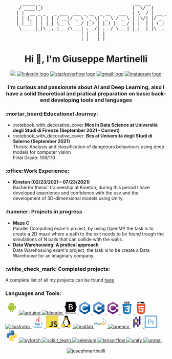 <pre align='center'>
      _____ _                                   __  __            _   _            _ _ _ 
     / ____(_)                                 |  \/  |          | | (_)          | | (_)
    | |  __ _ _   _ ___  ___ _ __  _ __   ___  | \  / | __ _ _ __| |_ _ _ __   ___| | |_ 
    | | |_ | | | | / __|/ _ \ '_ \| '_ \ / _ \ | |\/| |/ _` | '__| __| | '_ \ / _ \ | | |
    | |__| | | |_| \__ \  __/ |_) | |_) |  __/ | |  | | (_| | |  | |_| | | | |  __/ | | |
     \_____|_|\__,_|___/\___| .__/| .__/ \___| |_|  |_|\__,_|_|   \__|_|_| |_|\___|_|_|_|
                            | |   | |                                                    
                            |_|   |_|                                                    
</pre>
<h1 align="center">Hi 👋, I'm Giuseppe Martinelli</h1>
<div align="center">
  <img src="https://visitor-badge.laobi.icu/badge?page_id=JosephMartinelli.696853479&" height=25"/>
  <a href="https://www.linkedin.com/in/giuseppe-martinelli-038214293/" target="blank"><img src="https://img.shields.io/static/v1?message=LinkedIn&logo=linkedin&label=&color=0077B5&logoColor=white&labelColor=&style=for-the-badge" height="25" alt="linkedin logo"  /></a>
   <a href="https://stackoverflow.com/users/11210200/josephm" target="blank"><img src="https://img.shields.io/static/v1?message=Stackoverflow&logo=stackoverflow&label=&color=FE7A16&logoColor=white&labelColor=&style=for-the-badge" height="25" alt="stackoverflow logo"  /></a>
  <a href="mailto:peppemartinelli66@gmail.com" target="blank"><img src="https://img.shields.io/static/v1?message=Gmail&logo=gmail&label=&color=D14836&logoColor=white&labelColor=&style=for-the-badge" height="25" alt="gmail logo"  /></a>
   <a href="https://www.instagram.com/peppe_martinelli/" target="blank"><img src="https://img.shields.io/static/v1?message=Instagram&logo=instagram&label=&color=E4405F&logoColor=white&labelColor=&style=for-the-badge" height="25" alt="instagram logo"  /></a>
</div>

<h3 align="center">I'm curious and passionate about AI and Deep Learning, also I have a solid theoretical and pratical preparation on basic back-end developing tools and languages</h3>
<h3 align="left">:mortar_board:Educational Journey:</h3>
<p align="left">
      <ul>
            <li> :notebook_with_decorative_cover:<b>Mcs in Data Science at Università degli Studi di Firenze (September 2021 - Current)</b>
            </li>
            <li> :notebook_with_decorative_cover: <b>Bcs at Università degli Studi di Salerno (September 2021)</b> <br> Thesis: Analysis and classification of dangeours behaviours using deep models for computer vision<br> Final Grade: 109/110</li>
      </ul>
<h3 align="left">:office:Work Experience:</h3>
<p align="left">
<ul>
      <li> <b>Kineton (02/23/2021 – 07/23/2021)</b><br>Bacherlor thesis' traineeship at Kineton, during this period I have developed experience
and confidence with the use and the development of 3D-dimensional models using Unity.</li>
</ul>
<h3 align="left">:hammer: Projects in progress </h3>
<p align="left">
<ul>
      <li> <b>Maze C</b><br> Parallel Computing exam's project, by using OpenMP the task is to create a 2D maze where a path to the exit needs to be found trough the simulations of N balls that can collide with the walls.</li>
      <li> <b> Data Warehousing: A pratical approach</b><br> Data Warehosuing exam's project, the task is to be create a Data Warehouse for an imaginary company.</li>
</ul>
</p>
<h3 align="left">:white_check_mark: Completed projects:</h3>
A complete list of all my projects can be found <a href='https://github.com/JosephMartinelli/Projects'>here</a>

<h3 align="left">Languages and Tools:</h3>
<p align="left"> <a href="https://developer.android.com" target="_blank" rel="noreferrer"> <img src="https://raw.githubusercontent.com/devicons/devicon/master/icons/android/android-original-wordmark.svg" alt="android" width="40" height="40"/> </a> <a href="https://www.arduino.cc/" target="_blank" rel="noreferrer"> <img src="https://cdn.worldvectorlogo.com/logos/arduino-1.svg" alt="arduino" width="40" height="40"/> </a> <a href="https://www.blender.org/" target="_blank" rel="noreferrer"> <img src="https://download.blender.org/branding/community/blender_community_badge_white.svg" alt="blender" width="40" height="40"/> </a> <a href="https://getbootstrap.com" target="_blank" rel="noreferrer"> <img src="https://raw.githubusercontent.com/devicons/devicon/master/icons/bootstrap/bootstrap-plain-wordmark.svg" alt="bootstrap" width="40" height="40"/> </a> <a href="https://www.cprogramming.com/" target="_blank" rel="noreferrer"> <img src="https://raw.githubusercontent.com/devicons/devicon/master/icons/c/c-original.svg" alt="c" width="40" height="40"/> </a> <a href="https://www.w3schools.com/cpp/" target="_blank" rel="noreferrer"> <img src="https://raw.githubusercontent.com/devicons/devicon/master/icons/cplusplus/cplusplus-original.svg" alt="cplusplus" width="40" height="40"/> </a> <a href="https://www.w3schools.com/cs/" target="_blank" rel="noreferrer"> <img src="https://raw.githubusercontent.com/devicons/devicon/master/icons/csharp/csharp-original.svg" alt="csharp" width="40" height="40"/> </a> <a href="https://www.w3schools.com/css/" target="_blank" rel="noreferrer"> <img src="https://raw.githubusercontent.com/devicons/devicon/master/icons/css3/css3-original-wordmark.svg" alt="css3" width="40" height="40"/> </a> <a href="https://www.w3.org/html/" target="_blank" rel="noreferrer"> <img src="https://raw.githubusercontent.com/devicons/devicon/master/icons/html5/html5-original-wordmark.svg" alt="html5" width="40" height="40"/> </a> <a href="https://www.adobe.com/in/products/illustrator.html" target="_blank" rel="noreferrer"> <img src="https://www.vectorlogo.zone/logos/adobe_illustrator/adobe_illustrator-icon.svg" alt="illustrator" width="40" height="40"/> </a> <a href="https://www.java.com" target="_blank" rel="noreferrer"> <img src="https://raw.githubusercontent.com/devicons/devicon/master/icons/java/java-original.svg" alt="java" width="40" height="40"/> </a> <a href="https://developer.mozilla.org/en-US/docs/Web/JavaScript" target="_blank" rel="noreferrer"> <img src="https://raw.githubusercontent.com/devicons/devicon/master/icons/javascript/javascript-original.svg" alt="javascript" width="40" height="40"/> </a> <a href="https://www.linux.org/" target="_blank" rel="noreferrer"> <img src="https://raw.githubusercontent.com/devicons/devicon/master/icons/linux/linux-original.svg" alt="linux" width="40" height="40"/> </a> <a href="https://www.mathworks.com/" target="_blank" rel="noreferrer"> <img src="https://upload.wikimedia.org/wikipedia/commons/2/21/Matlab_Logo.png" alt="matlab" width="40" height="40"/> </a> <a href="https://www.mysql.com/" target="_blank" rel="noreferrer"> <img src="https://raw.githubusercontent.com/devicons/devicon/master/icons/mysql/mysql-original-wordmark.svg" alt="mysql" width="40" height="40"/> </a> <a href="https://opencv.org/" target="_blank" rel="noreferrer"> <img src="https://www.vectorlogo.zone/logos/opencv/opencv-icon.svg" alt="opencv" width="40" height="40"/> </a> <a href="https://pandas.pydata.org/" target="_blank" rel="noreferrer"> <img src="https://raw.githubusercontent.com/devicons/devicon/2ae2a900d2f041da66e950e4d48052658d850630/icons/pandas/pandas-original.svg" alt="pandas" width="40" height="40"/> </a> <a href="https://www.photoshop.com/en" target="_blank" rel="noreferrer"> <img src="https://raw.githubusercontent.com/devicons/devicon/master/icons/photoshop/photoshop-line.svg" alt="photoshop" width="40" height="40"/> </a> <a href="https://www.python.org" target="_blank" rel="noreferrer"> <img src="https://raw.githubusercontent.com/devicons/devicon/master/icons/python/python-original.svg" alt="python" width="40" height="40"/> </a> <a href="https://pytorch.org/" target="_blank" rel="noreferrer"> <img src="https://www.vectorlogo.zone/logos/pytorch/pytorch-icon.svg" alt="pytorch" width="40" height="40"/> </a> <a href="https://scikit-learn.org/" target="_blank" rel="noreferrer"> <img src="https://upload.wikimedia.org/wikipedia/commons/0/05/Scikit_learn_logo_small.svg" alt="scikit_learn" width="40" height="40"/> </a> <a href="https://www.selenium.dev" target="_blank" rel="noreferrer"> <img src="https://raw.githubusercontent.com/detain/svg-logos/780f25886640cef088af994181646db2f6b1a3f8/svg/selenium-logo.svg" alt="selenium" width="40" height="40"/> </a> <a href="https://www.tensorflow.org" target="_blank" rel="noreferrer"> <img src="https://www.vectorlogo.zone/logos/tensorflow/tensorflow-icon.svg" alt="tensorflow" width="40" height="40"/> </a> <a href="https://unity.com/" target="_blank" rel="noreferrer"> <img src="https://www.vectorlogo.zone/logos/unity3d/unity3d-icon.svg" alt="unity" width="40" height="40"/> </a> <a href="https://unrealengine.com/" target="_blank" rel="noreferrer"> <img src="https://raw.githubusercontent.com/kenangundogan/fontisto/036b7eca71aab1bef8e6a0518f7329f13ed62f6b/icons/svg/brand/unreal-engine.svg" alt="unreal" width="40" height="40"/> </a> </p>

<p align='center'><img align="center" src="https://github-readme-stats.vercel.app/api/top-langs?username=josephmartinelli&show_icons=true&locale=en&layout=compact" alt="josephmartinelli" height=40% width=40%/></p>
